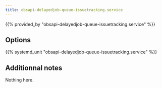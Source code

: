 ```yaml
---
title: obsapi-delayedjob-queue-issuetracking.service
---
```


{{% provided_by "obsapi-delayedjob-queue-issuetracking.service" %}}

## Options

{{% systemd_unit "obsapi-delayedjob-queue-issuetracking.service" %}}

## Additionnal notes

Nothing here.